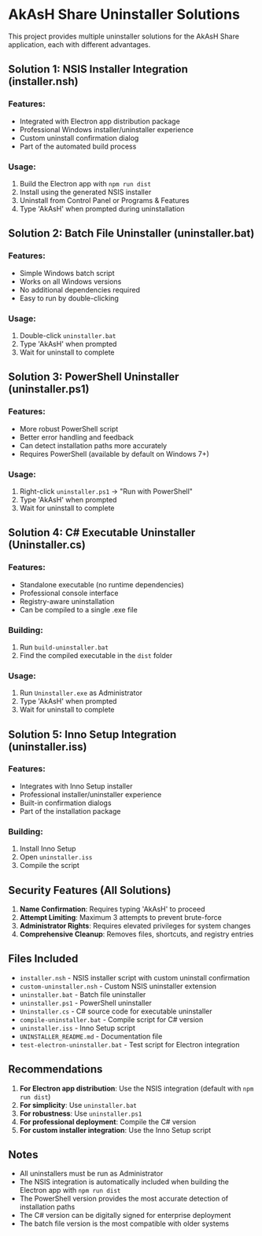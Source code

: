 # AkAsH Share Uninstaller Solutions

This project provides multiple uninstaller solutions for the AkAsH Share application, each with different advantages.

## Solution 1: NSIS Installer Integration (installer.nsh)

### Features:
- Integrated with Electron app distribution package
- Professional Windows installer/uninstaller experience
- Custom uninstall confirmation dialog
- Part of the automated build process

### Usage:
1. Build the Electron app with `npm run dist`
2. Install using the generated NSIS installer
3. Uninstall from Control Panel or Programs & Features
4. Type 'AkAsH' when prompted during uninstallation

## Solution 2: Batch File Uninstaller (uninstaller.bat)

### Features:
- Simple Windows batch script
- Works on all Windows versions
- No additional dependencies required
- Easy to run by double-clicking

### Usage:
1. Double-click `uninstaller.bat`
2. Type 'AkAsH' when prompted
3. Wait for uninstall to complete

## Solution 3: PowerShell Uninstaller (uninstaller.ps1)

### Features:
- More robust PowerShell script
- Better error handling and feedback
- Can detect installation paths more accurately
- Requires PowerShell (available by default on Windows 7+)

### Usage:
1. Right-click `uninstaller.ps1` → "Run with PowerShell"
2. Type 'AkAsH' when prompted
3. Wait for uninstall to complete

## Solution 4: C# Executable Uninstaller (Uninstaller.cs)

### Features:
- Standalone executable (no runtime dependencies)
- Professional console interface
- Registry-aware uninstallation
- Can be compiled to a single .exe file

### Building:
1. Run `build-uninstaller.bat`
2. Find the compiled executable in the `dist` folder

### Usage:
1. Run `Uninstaller.exe` as Administrator
2. Type 'AkAsH' when prompted
3. Wait for uninstall to complete

## Solution 5: Inno Setup Integration (uninstaller.iss)

### Features:
- Integrates with Inno Setup installer
- Professional installer/uninstaller experience
- Built-in confirmation dialogs
- Part of the installation package

### Building:
1. Install Inno Setup
2. Open `uninstaller.iss`
3. Compile the script

## Security Features (All Solutions)

1. **Name Confirmation**: Requires typing 'AkAsH' to proceed
2. **Attempt Limiting**: Maximum 3 attempts to prevent brute-force
3. **Administrator Rights**: Requires elevated privileges for system changes
4. **Comprehensive Cleanup**: Removes files, shortcuts, and registry entries

## Files Included

- `installer.nsh` - NSIS installer script with custom uninstall confirmation
- `custom-uninstaller.nsh` - Custom NSIS uninstaller extension
- `uninstaller.bat` - Batch file uninstaller
- `uninstaller.ps1` - PowerShell uninstaller
- `Uninstaller.cs` - C# source code for executable uninstaller
- `compile-uninstaller.bat` - Compile script for C# version
- `uninstaller.iss` - Inno Setup script
- `UNINSTALLER_README.md` - Documentation file
- `test-electron-uninstaller.bat` - Test script for Electron integration

## Recommendations

1. **For Electron app distribution**: Use the NSIS integration (default with `npm run dist`)
2. **For simplicity**: Use `uninstaller.bat`
3. **For robustness**: Use `uninstaller.ps1`
4. **For professional deployment**: Compile the C# version
5. **For custom installer integration**: Use the Inno Setup script

## Notes

- All uninstallers must be run as Administrator
- The NSIS integration is automatically included when building the Electron app with `npm run dist`
- The PowerShell version provides the most accurate detection of installation paths
- The C# version can be digitally signed for enterprise deployment
- The batch file version is the most compatible with older systems